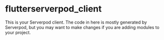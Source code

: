 # flutterserverpod_client

This is your Serverpod client. The code in here is mostly generated by
Serverpod, but you may want to make changes if you are adding modules to your
project.
